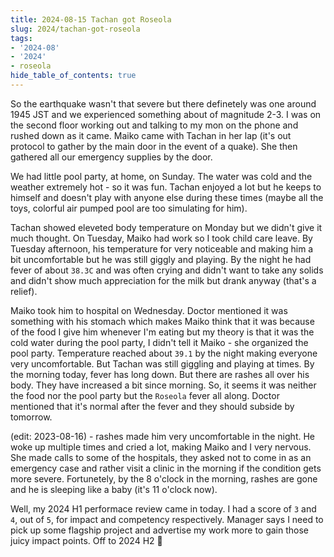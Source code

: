 ```yaml
---
title: 2024-08-15 Tachan got Roseola
slug: 2024/tachan-got-roseola
tags:
- '2024-08'
- '2024'
- roseola
hide_table_of_contents: true
---
```

So the earthquake wasn't that severe but there definetely was one around 1945 JST and we<!-- truncate --> experienced something about of magnitude 2-3. I was on the second floor working out and talking to my mon on the phone and rushed down as it came. Maiko came with Tachan in her lap (it's out protocol to gather by the main door in the event of a quake). She then gathered all our emergency supplies by the door.

We had little pool party, at home, on Sunday. The water was cold and the weather extremely hot - so it was fun. Tachan enjoyed a lot but he keeps to himself and doesn't play with anyone else during these times (maybe all the toys, colorful air pumped pool are too simulating for him).

Tachan showed eleveted body temperature on Monday but we didn't give it much thought. On Tuesday, Maiko had work so I took child care leave. By Tuesday afternoon, his temperature for very noticeable and making him a bit uncomfortable but he was still giggly and playing. By the night he had fever of about `38.3C` and was often crying and didn't want to take any solids and didn't show much appreciation for the milk but drank anyway (that's a relief).

Maiko took him to hospital on Wednesday. Doctor mentioned it was something with his stomach which makes Maiko think that it was because of the food I give him whenever I'm eating but my theory is that it was the cold water during the pool party, I didn't tell it Maiko - she organized the pool party. Temperature reached about `39.1` by the night making everyone very uncomfortable. But Tachan was still giggling and playing at times. By the morning today, fever has long down. But there are rashes all over his body. They have increased a bit since morning. So, it seems it was neither the food nor the pool party but the `Roseola` fever all along. Doctor mentioned that it's normal after the fever and they should subside by tomorrow.

(edit: 2023-08-16) - rashes made him very uncomfortable in the night. He woke up multiple times and cried a lot, making Maiko and I very nervous. She made calls to some of the hospitals, they asked not to come in as an emergency case and rather visit a clinic in the morning if the condition gets more severe. Fortunetely, by the 8 o'clock in the morning, rashes are gone and he is sleeping like a baby (it's 11 o'clock now).

Well, my 2024 H1 performace review came in today. I had a score of `3` and `4`, out of `5`, for impact and competency respectively. Manager says I need to pick up some flagship project and advertise my work more to gain those juicy impact points. Off to 2024 H2 :rocket:
